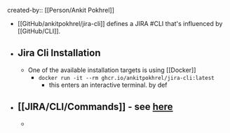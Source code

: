 created-by:: [[Person/Ankit Pokhrel]]

- [[GitHub/ankitpokhrel/jira-cli]] defines a JIRA #CLI that's influenced by [[GitHub/CLI]].
- ## Jira Cli Installation
	- One of the available installation targets is using [[Docker]]
		- `docker run -it --rm ghcr.io/ankitpokhrel/jira-cli:latest`
			- this enters an interactive terminal. by def
- ## [[JIRA/CLI/Commands]] - see [here](https://github.com/ankitpokhrel/jira-cli?tab=readme-ov-file#commands)
	-